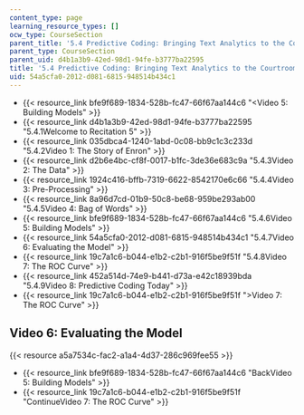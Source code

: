 ```yaml
---
content_type: page
learning_resource_types: []
ocw_type: CourseSection
parent_title: '5.4 Predictive Coding: Bringing Text Analytics to the Courtroom  (Recitation)'
parent_type: CourseSection
parent_uid: d4b1a3b9-42ed-98d1-94fe-b3777ba22595
title: '5.4 Predictive Coding: Bringing Text Analytics to the Courtroom  (Recitation)'
uid: 54a5cfa0-2012-d081-6815-948514b434c1
---
```


*   {{< resource_link bfe9f689-1834-528b-fc47-66f67aa144c6 "\<Video 5: Building Models" >}}
*   {{< resource_link d4b1a3b9-42ed-98d1-94fe-b3777ba22595 "5.4.1Welcome to Recitation 5" >}}
*   {{< resource_link 035dbca4-1240-1abd-0c08-bb9c1c3c233d "5.4.2Video 1: The Story of Enron" >}}
*   {{< resource_link d2b6e4bc-cf8f-0017-b1fc-3de36e683c9a "5.4.3Video 2: The Data" >}}
*   {{< resource_link 1924c416-bffb-7319-6622-8542170e6c66 "5.4.4Video 3: Pre-Processing" >}}
*   {{< resource_link 8a96d7cd-01b9-50c8-be68-959be293ab00 "5.4.5Video 4: Bag of Words" >}}
*   {{< resource_link bfe9f689-1834-528b-fc47-66f67aa144c6 "5.4.6Video 5: Building Models" >}}
*   {{< resource_link 54a5cfa0-2012-d081-6815-948514b434c1 "5.4.7Video 6: Evaluating the Model" >}}
*   {{< resource_link 19c7a1c6-b044-e1b2-c2b1-916f5be9f51f "5.4.8Video 7: The ROC Curve" >}}
*   {{< resource_link 452a514d-74e9-b441-d73a-e42c18939bda "5.4.9Video 8: Predictive Coding Today" >}}
*   {{< resource_link 19c7a1c6-b044-e1b2-c2b1-916f5be9f51f "\>Video 7: The ROC Curve" >}}

Video 6: Evaluating the Model
-----------------------------

{{< resource a5a7534c-fac2-a1a4-4d37-286c969fee55 >}}

*   {{< resource_link bfe9f689-1834-528b-fc47-66f67aa144c6 "BackVideo 5: Building Models" >}}
*   {{< resource_link 19c7a1c6-b044-e1b2-c2b1-916f5be9f51f "ContinueVideo 7: The ROC Curve" >}}
